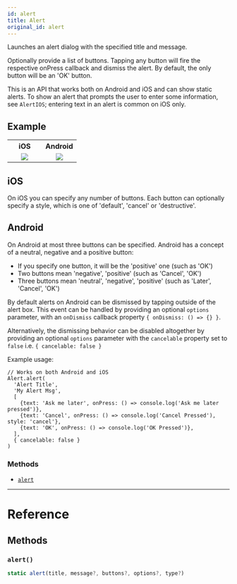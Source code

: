 ```yaml
---
id: alert
title: Alert
original_id: alert
---
```


Launches an alert dialog with the specified title and message.

Optionally provide a list of buttons. Tapping any button will fire the respective onPress callback and dismiss the alert. By default, the only button will be an 'OK' button.

This is an API that works both on Android and iOS and can show static alerts. To show an alert that prompts the user to enter some information, see `AlertIOS`; entering text in an alert is common on iOS only.

## Example

<table>
  <tr>
    <th style="width: 50%;">iOS</th>
    <th style="width: 50%;">Android</th>
  </tr>
  <tr>
    <td style="width: 50%;">
      <center><img src="/docs/assets/Alert/exampleios.gif"></img></center>
    </td>
    <td style="width: 50%;">
      <center><img src="/docs/assets/Alert/exampleandroid.gif"></img></center>
    </td>
  </tr>
</table>

## iOS

On iOS you can specify any number of buttons. Each button can optionally specify a style, which is one of 'default', 'cancel' or 'destructive'.

## Android

On Android at most three buttons can be specified. Android has a concept of a neutral, negative and a positive button:

- If you specify one button, it will be the 'positive' one (such as 'OK')
- Two buttons mean 'negative', 'positive' (such as 'Cancel', 'OK')
- Three buttons mean 'neutral', 'negative', 'positive' (such as 'Later', 'Cancel', 'OK')

By default alerts on Android can be dismissed by tapping outside of the alert box. This event can be handled by providing an optional `options` parameter, with an `onDismiss` callback property `{ onDismiss: () => {} }`.

Alternatively, the dismissing behavior can be disabled altogether by providing an optional `options` parameter with the `cancelable` property set to `false` i.e. `{ cancelable: false }`

Example usage:

```
// Works on both Android and iOS
Alert.alert(
  'Alert Title',
  'My Alert Msg',
  [
    {text: 'Ask me later', onPress: () => console.log('Ask me later pressed')},
    {text: 'Cancel', onPress: () => console.log('Cancel Pressed'), style: 'cancel'},
    {text: 'OK', onPress: () => console.log('OK Pressed')},
  ],
  { cancelable: false }
)
```

### Methods

- [`alert`](alert.md#alert)

---

# Reference

## Methods

### `alert()`

```jsx
static alert(title, message?, buttons?, options?, type?)
```
